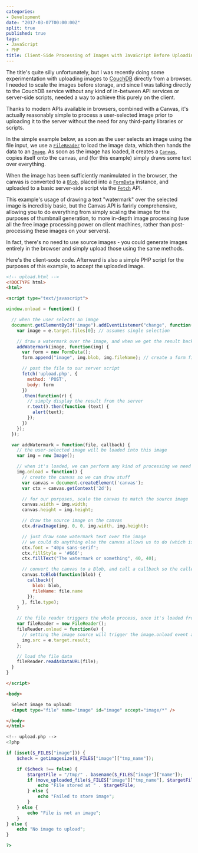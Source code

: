 ```yaml
---
categories:
- Development
date: "2017-03-07T00:00:00Z"
split: true
published: true
tags:
- JavaScript
- PHP
title: Client-Side Processing of Images with JavaScript Before Uploading
---
```


The title's quite silly unfortunately, but I was recently doing some experimentation with uploading images to [CouchDB](https://couchdb.apache.org/) directly from a browser. I needed to scale the images before storage, and since I was talking directly to the CouchDB service without any kind of in-between API services or server-side scripts, needed a way to achieve this purely on the client.

Thanks to modern APIs available in browsers, combined with a Canvas, it's actually reasonably simple to process a user-selected image prior to uploading it to the server without the need for any third-party libraries or scripts.

<!--more-->

In the simple example below, as soon as the user selects an image using the file input, we use a [`FileReader`](https://developer.mozilla.org/en-US/docs/Web/API/FileReader) to load the image data, which then hands the data to an [`Image`](https://developer.mozilla.org/en-US/docs/Web/API/HTMLImageElement/Image). As soon as the image has loaded, it creates a [`Canvas`](https://developer.mozilla.org/en-US/docs/Web/API/Canvas_API), copies itself onto the canvas, and (for this example) simply draws some text over everything.

When the image has been sufficiently manimulated in the browser, the canvas is converted to a [`Blob`](https://developer.mozilla.org/en-US/docs/Web/API/Blob), placed into a [`FormData`](https://developer.mozilla.org/en-US/docs/Web/API/FormData) instance, and uploaded to a basic server-side script via the [`Fetch`](https://developer.mozilla.org/en-US/docs/Web/API/Fetch_API) API.

This example's usage of drawing a text "watermark" over the selected image is incredibly basic, but the Canvas API is farirly comprehensive, allowing you to do everything from simply scaling the image for the purposes of thumbnail generation, to more in-depth image processing (use all the free image processing power on client machines, rather than post-processing these images on your servers).

In fact, there's no need to use source images - you could generate images entirely in the browser and simply upload those using the same methods.

Here's the client-sode code. Afterward is also a simple PHP script for the purposes of this example, to accept the uploaded image.

```html
<!-- upload.html -->
<!DOCTYPE html>
<html>

<script type="text/javascript">

window.onload = function() {

  // when the user selects an image
  document.getElementById("image").addEventListener("change", function(e) {
    var image = e.target.files[0]; // assumes single selection

    // draw a watermark over the image, and when we get the result back, upload it immediately
    addWatermark(image, function(img) {
      var form = new FormData();
      form.append("image", img.blob, img.fileName); // create a form field "image" with the upload data and original file name

      // post the file to our server script
      fetch('upload.php', {
        method: 'POST',
        body: form
      })
      .then(function(r) {
        // simply display the result from the server
        r.text().then(function (text) {
          alert(text);
        });
      })
    });
  });

  var addWatermark = function(file, callback) {
    // the user-selected image will be loaded into this image
    var img = new Image();

    // when it's loaded, we can perform any kind of processing we need on it
    img.onload = function() {
      // create the canvas so we can draw stuff
      var canvas = document.createElement('canvas');
      var ctx = canvas.getContext('2d');

      // for our purposes, scale the canvas to match the source image
      canvas.width = img.width;
      canvas.height = img.height;

      // draw the source image on the canvas
      ctx.drawImage(img, 0, 0, img.width, img.height);

      // just draw some watermark text over the image
      // we could do anything else the canvas allows us to do (which is a lot)
      ctx.font = "40px sans-serif";
      ctx.fillStyle = '#666';
      ctx.fillText("The watermark or something", 40, 40);

      // convert the canvas to a Blob, and call a callback so the caller can do something with it
      canvas.toBlob(function(blob) {
        callback({
          blob: blob,
          fileName: file.name
        });
      }, file.type);
    }

    // the file reader triggers the whole process, once it's loaded from the user's selected image
    var fileReader = new FileReader();
    fileReader.onload = function(e) {
      // setting the image source will trigger the image.onload event above
      img.src = e.target.result;
    };

    // load the file data
    fileReader.readAsDataURL(file);
  }
}

</script>

<body>

  Select image to upload:
  <input type="file" name="image" id="image" accept="image/*" />

</body>
</html>

```

```php
<!-- upload.php -->
<?php

if (isset($_FILES["image"])) {
    $check = getimagesize($_FILES["image"]["tmp_name"]);

    if ($check !== false) {
        $targetFile = "/tmp/" . basename($_FILES["image"]["name"]);
        if (move_uploaded_file($_FILES["image"]["tmp_name"], $targetFile)) {
            echo "File stored at " . $targetFile;
        } else {
            echo "Failed to store image";
        }
    } else {
        echo "File is not an image";
    }
} else {
    echo "No image to upload";
}

?>

```
